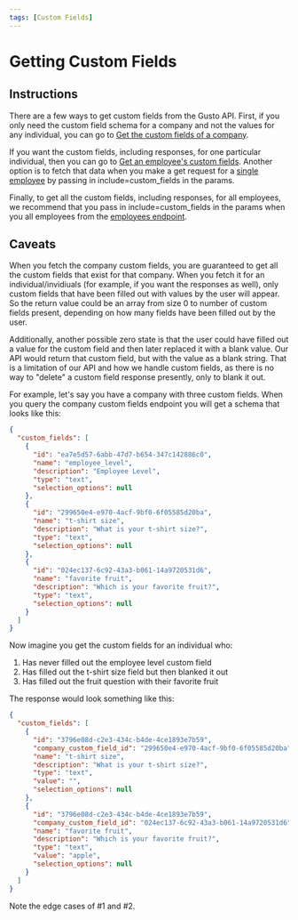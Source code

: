 ```yaml
---
tags: [Custom Fields]
---
```


# Getting Custom Fields

## Instructions

There are a few ways to get custom fields from the Gusto API. First, if you only need the custom field schema for a company and not the values for any individual, you can go to [Get the custom fields of a company](https://gusto.stoplight.io/docs/api/reference/Gusto-API.v1.yaml/paths/~1v1~1companies~1%7Bcompany_id%7D~1custom_fields/get).

If you want the custom fields, including responses, for one particular individual, then you can go to [Get an employee's custom fields](https://gusto.stoplight.io/docs/api/reference/Gusto-API.v1.yaml/paths/~1v1~1employees~1%7Bemployee_id%7D~1custom_fields/get). Another option is to fetch that data when you make a get request for a [single employee](https://gusto.stoplight.io/docs/api/reference/Gusto-API.v1.yaml/paths/~1v1~1employees~1%7Bemployee_id%7D/get) by passing in include=custom_fields in the params.

Finally, to get all the custom fields, including responses, for all employees, we recommend that you pass in include=custom_fields in the params when you all employees from the [employees endpoint](https://gusto.stoplight.io/docs/api/reference/Gusto-API.v1.yaml/paths/~1v1~1companies~1%7Bcompany_id%7D~1employees/get).

## Caveats

When you fetch the company custom fields, you are guaranteed to get all the custom fields that exist for that company. When you fetch it for an individual/invidiuals (for example, if you want the responses as well), only custom fields that have been filled out with values by the user will appear. So the return value could be an array from size 0 to number of custom fields present, depending on how many fields have been filled out by the user.

Additionally, another possible zero state is that the user could have filled out a value for the custom field and then later replaced it with a blank value. Our API would return that custom field, but with the value as a blank string. That is a limitation of our API and how we handle custom fields, as there is no way to "delete" a custom field response presently, only to blank it out.

For example, let's say you have a company with three custom fields. When you query the company custom fields endpoint you will get a schema that looks like this:
```json
{
  "custom_fields": [
    {
      "id": "ea7e5d57-6abb-47d7-b654-347c142886c0",
      "name": "employee_level",
      "description": "Employee Level",
      "type": "text",
      "selection_options": null
    },
    {
      "id": "299650e4-e970-4acf-9bf0-6f05585d20ba",
      "name": "t-shirt size",
      "description": "What is your t-shirt size?",
      "type": "text",
      "selection_options": null
    },
    {
      "id": "024ec137-6c92-43a3-b061-14a9720531d6",
      "name": "favorite fruit",
      "description": "Which is your favorite fruit?",
      "type": "text",
      "selection_options": null
    }
  ]
}
```

Now imagine you get the custom fields for an individual who:
1. Has never filled out the employee level custom field
2. Has filled out the t-shirt size field but then blanked it out
3. Has filled out the fruit question with their favorite fruit

The response would look something like this:
```json
{
  "custom_fields": [
    {
      "id": "3796e08d-c2e3-434c-b4de-4ce1893e7b59",
      "company_custom_field_id": "299650e4-e970-4acf-9bf0-6f05585d20ba",
      "name": "t-shirt size",
      "description": "What is your t-shirt size?",
      "type": "text",
      "value": "",
      "selection_options": null
    },
    {
      "id": "3796e08d-c2e3-434c-b4de-4ce1893e7b59",
      "company_custom_field_id": "024ec137-6c92-43a3-b061-14a9720531d6",
      "name": "favorite fruit",
      "description": "Which is your favorite fruit?",
      "type": "text",
      "value": "apple",
      "selection_options": null
    }
  ]
}
```

Note the edge cases of #1 and #2.
